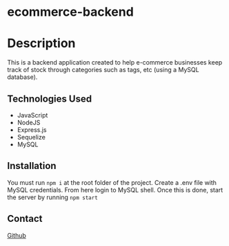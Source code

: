 # ecommerce-backend

# Description

This is a backend application created to help e-commerce businesses keep track of stock through categories such as tags, etc (using a MySQL database).

## Technologies Used
- JavaScript
- NodeJS
- Express.js
- Sequelize
- MySQL

## Installation
You must run `npm i` at the root folder of the project. Create a .env file with MySQL credentials. From here login to MySQL shell. Once this is done, start the server by running `npm start`

## Contact
[Github](https://github.com/ismo1127)
